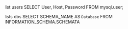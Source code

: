 

list users
SELECT User, Host, Password FROM mysql.user;

lists dbs
SELECT SCHEMA_NAME AS `Database` FROM INFORMATION_SCHEMA.SCHEMATA
